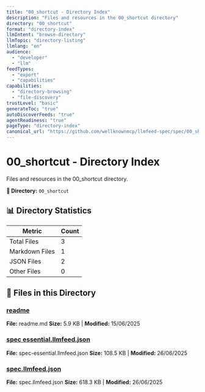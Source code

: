 ```yaml
---
title: "00_shortcut - Directory Index"
description: "Files and resources in the 00_shortcut directory"
directory: "00_shortcut"
format: "directory-index"
llmIntent: "browse-directory"
llmTopic: "directory-listing"
llmlang: "en"
audience:
  - "developer"
  - "llm"
feedTypes:
  - "export"
  - "capabilities"
capabilities:
  - "directory-browsing"
  - "file-discovery"
trustLevel: "basic"
generateToc: "true"
autoDiscoverFeeds: "true"
agentReadiness: "true"
pageType: "directory-index"
canonical_url: "https://github.com/wellknownmcp/llmfeed-spec/spec/00_shortcut/"
---
```


# 00_shortcut - Directory Index

Files and resources in the 00_shortcut directory.

**📍 Directory:** `00_shortcut`

## 📊 Directory Statistics

| Metric | Count |
|--------|-------|
| Total Files | 3 |
| Markdown Files | 1 |
| JSON Files | 2 |
| Other Files | 0 |

## 📁 Files in this Directory

### [readme](readme)
**File:** readme.md
**Size:** 5.9 KB | **Modified:** 15/06/2025

### [spec essential.llmfeed.json](spec-essential.llmfeed.json)
**File:** spec-essential.llmfeed.json
**Size:** 108.5 KB | **Modified:** 26/06/2025

### [spec.llmfeed.json](spec.llmfeed.json)
**File:** spec.llmfeed.json
**Size:** 618.3 KB | **Modified:** 26/06/2025

